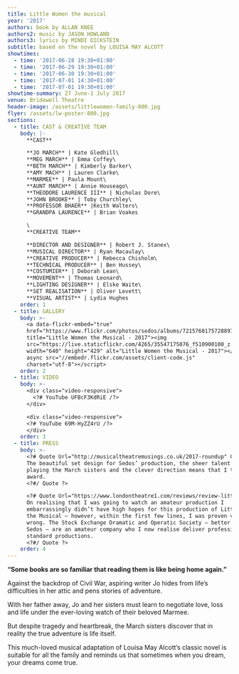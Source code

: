 ```yaml
---
title: Little Women the musical
year: '2017'
authors: book by ALLAN KNEE
authors2: music by JASON HOWLAND
authors3: lyrics by MINDI DICKSTEIN
subtitle: based on the novel by LOUISA MAY ALCOTT
showtimes:
  - time: '2017-06-28 19:30+01:00'
  - time: '2017-06-29 19:30+01:00'
  - time: '2017-06-30 19:30+01:00'
  - time: '2017-07-01 14:30+01:00'
  - time: '2017-07-01 19:30+01:00'
showtime-summary: 27 June-1 July 2017
venue: Bridewell Theatre
header-image: /assets/littlewomen-family-800.jpg
flyer: /assets/lw-poster-800.jpg
sections:
  - title: CAST & CREATIVE TEAM
    body: |-
      **CAST**

      **JO MARCH** | Kate Gledhill\
      **MEG MARCH** | Emma Coffey\
      **BETH MARCH** | Kimberly Barker\
      **AMY MACH** | Lauren Clarke\
      **MARMEE** | Paula Mount\
      **AUNT MARCH** | Annie Houseago\
      **THEODORE LAURENCE III** | Nicholas Dore\
      **JOHN BROOKE** | Toby Churchley\
      **PROFESSOR BHAER** |Keith Walters\
      **GRANDPA LAURENCE** | Brian Voakes

      \
      **CREATIVE TEAM**

      **DIRECTOR AND DESIGNER** | Robert J. Stanex\
      **MUSICAL DIRECTOR** | Ryan Macaulay\
      **CREATIVE PRODUCER** | Rebecca Chisholm\
      **TECHNICAL PRODUCER** | Ben Hussey\
      **COSTUMIER** | Deborah Lean\
      **MOVEMENT** | Thomas Leonard\
      **LIGHTING DESIGNER** | Elske Waite\
      **SET REALISATION** | Oliver Levett\
      **VISUAL ARTIST** | Lydia Hughes
    order: 1
  - title: GALLERY
    body: >-
      <a data-flickr-embed="true"
      href="https://www.flickr.com/photos/sedos/albums/72157681757288974"
      title="Little Women the Musical - 2017"><img
      src="https://live.staticflickr.com/4265/35547175076_f510900100_z.jpg"
      width="640" height="429" alt="Little Women the Musical - 2017"></a><script
      async src="//embedr.flickr.com/assets/client-code.js"
      charset="utf-8"></script>
    order: 2
  - title: VIDEO
    body: >-
      <div class="video-responsive">
        <?# YouTube UFBcF3KdRiE /?>
      </div>

      <div class="video-responsive">
      <?# YouTube 69M-HyZZ4rU /?>
      </div>
    order: 3
  - title: PRESS
    body: >-
      <?# Quote Url="http://musicaltheatremusings.co.uk/2017-roundup" Cite="Little Women The Musical, 2017, Musical Theatre Musings (best amateur production of 2017)" ?>
      The beautiful set design for Sedos’ production, the sheer talent of those
      playing the March sisters and the clever direction means that I took this
      award.
      <?#/ Quote ?>

      <?# Quote Url="https://www.londontheatre1.com/reviews/review-little-women-bridewell-theatre/" Cite="Little Women The Musical, 2017, London Theatre 1" ?>
      On realising that I was going to watch an amateur production I
      embarrassingly didn’t have high hopes for this production of Little Women
      the Musical – however, within the first few lines, I was proven very
      wrong. The Stock Exchange Dramatic and Operatic Society – better known as
      Sedos – are an amateur company who I now realise deliver professional
      standard productions.
      <?#/ Quote ?>
    order: 4
---
```

**“Some books are so familiar that reading them is like being home again.”**

Against the backdrop of Civil War, aspiring writer Jo hides from life’s difficulties in her attic and pens stories of adventure.

With her father away, Jo and her sisters must learn to negotiate love, loss and life under the ever-loving watch of their beloved Marmee.

But despite tragedy and heartbreak, the March sisters discover that in reality the true adventure is life itself.

This much-loved musical adaptation of Louisa May Alcott’s classic novel is suitable for all the family and reminds us that sometimes when you dream, your dreams come true.

